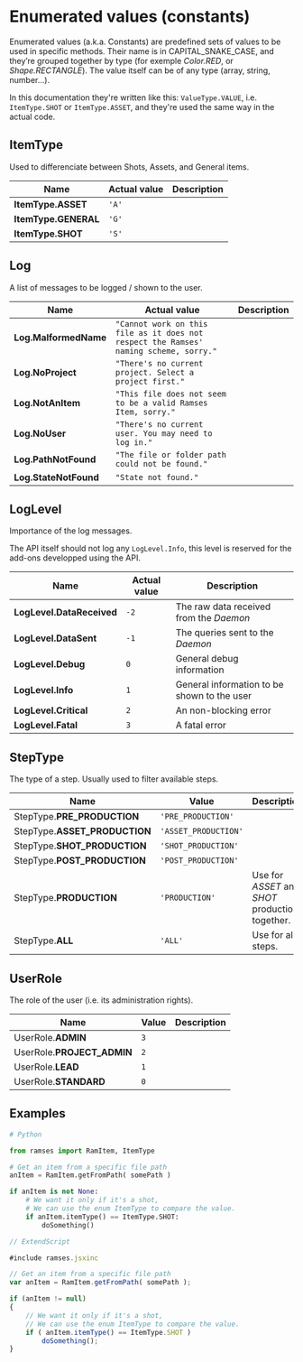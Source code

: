 # Enumerated values (constants)

Enumerated values (a.k.a. Constants) are predefined sets of values to be used in specific methods. Their name is in CAPITAL_SNAKE_CASE, and they’re grouped together by type (for exemple *Color.RED*, or *Shape.RECTANGLE*). The value itself can be of any type (array, string, number…).

In this documentation they're written like this: `ValueType.VALUE`, i.e. `ItemType.SHOT` or `ItemType.ASSET`, and they're used the same way in the actual code.

## ItemType

Used to differenciate between Shots, Assets, and General items.

| Name | Actual value | Description |
| --- | --- | --- |
| **ItemType.ASSET** | `'A'` | |
| **ItemType.GENERAL** | `'G'` | |
| **ItemType.SHOT** | `'S'` | |

## Log

A list of messages to be logged / shown to the user.

| Name | Actual value | Description |
| --- | --- | --- |
| **Log.MalformedName** | `"Cannot work on this file as it does not respect the Ramses' naming scheme, sorry."` | |
| **Log.NoProject** | `"There's no current project. Select a project first."` | |
|  **Log.NotAnItem** | `"This file does not seem to be a valid Ramses Item, sorry."` | |
| **Log.NoUser** | `"There's no current user. You may need to log in."` | |
| **Log.PathNotFound** | `"The file or folder path could not be found."` | |
| **Log.StateNotFound** | `"State not found."` | |

## LogLevel

Importance of the log messages.

The API itself should not log any `LogLevel.Info`, this level is reserved for the add-ons developped using the API.

| Name | Actual value | Description |
| --- | --- | --- |
| **LogLevel.DataReceived** | `-2` | The raw data received from the *Daemon* |
| **LogLevel.DataSent** | `-1` | The queries sent to the *Daemon* |
| **LogLevel.Debug** | `0` | General debug information |
| **LogLevel.Info** | `1` | General information to be shown to the user |
| **LogLevel.Critical** | `2` | An non-blocking error |
| **LogLevel.Fatal** | `3` | A fatal error |

## StepType

The type of a step. Usually used to filter available steps.

| Name | Value | Description |
| --- | --- | --- |
| StepType.**PRE_PRODUCTION** | `'PRE_PRODUCTION'` | |
| StepType.**ASSET_PRODUCTION** | `'ASSET_PRODUCTION'` | |
| StepType.**SHOT_PRODUCTION** | `'SHOT_PRODUCTION'` | |
| StepType.**POST_PRODUCTION** | `'POST_PRODUCTION'` | |
| StepType.**PRODUCTION** | `'PRODUCTION'` | Use for *ASSET* and *SHOT* production together. |
| StepType.**ALL** | `'ALL'` | Use for all steps. |

## UserRole

The role of the user (i.e. its administration rights).

| Name | Value | Description |
| --- | --- | --- |
| UserRole.**ADMIN** | `3` | |
| UserRole.**PROJECT_ADMIN** | `2` | |
| UserRole.**LEAD** | `1` | |
| UserRole.**STANDARD** | `0` | |

## Examples

```py
# Python

from ramses import RamItem, ItemType

# Get an item from a specific file path
anItem = RamItem.getFromPath( somePath )

if anItem is not None:
    # We want it only if it's a shot,
    # We can use the enum ItemType to compare the value.
    if anItem.itemType() == ItemType.SHOT:
        doSomething()
```

```js
// ExtendScript

#include ramses.jsxinc

// Get an item from a specific file path
var anItem = RamItem.getFromPath( somePath );

if (anItem != null)
{
    // We want it only if it's a shot,
    // We can use the enum ItemType to compare the value.
    if ( anItem.itemType() == ItemType.SHOT )
        doSomething();
}
```